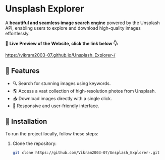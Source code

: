# Unsplash Explorer  

A **beautiful and seamless image search engine** powered by the Unsplash API, enabling users to explore and download high-quality images effortlessly.  

🔗 **Live Preview of the Website, click the link below 👇:** 

https://vikram2003-07.github.io/Unsplash_Explorer-/

## 📌 Features  

- 🔍 Search for stunning images using keywords.  
- 🌎 Access a vast collection of high-resolution photos from Unsplash.  
- 📥 Download images directly with a single click.  
- 🎨 Responsive and user-friendly interface.  

## 🚀 Installation  

To run the project locally, follow these steps:  

1. Clone the repository:  
   ```bash
   git clone https://github.com/Vikram2003-07/Unsplash_Explorer-.git
   
